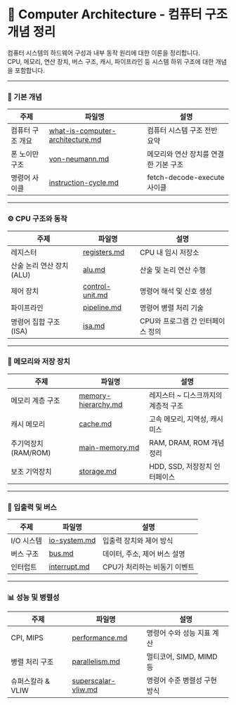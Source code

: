 # 🧠 Computer Architecture - 컴퓨터 구조 개념 정리

컴퓨터 시스템의 하드웨어 구성과 내부 동작 원리에 대한 이론을 정리합니다.  
CPU, 메모리, 연산 장치, 버스 구조, 캐시, 파이프라인 등 시스템 하위 구조에 대한 개념을 포함합니다.

---

### 🧱 기본 개념
| 주제 | 파일명 | 설명 |
|------|--------|------|
| 컴퓨터 구조 개요 | [what-is-computer-architecture.md](./notes/what-is-computer-architecture.md) | 컴퓨터 시스템 구조 전반 요약 |
| 폰 노이만 구조 | [von-neumann.md](./notes/von-neumann.md) | 메모리와 연산 장치를 연결한 기본 구조 |
| 명령어 사이클 | [instruction-cycle.md](./notes/instruction-cycle.md) | fetch-decode-execute 사이클 |

---

### ⚙️ CPU 구조와 동작
| 주제 | 파일명 | 설명 |
|------|--------|------|
| 레지스터 | [registers.md](./notes/registers.md) | CPU 내 임시 저장소 |
| 산술 논리 연산 장치 (ALU) | [alu.md](./notes/alu.md) | 산술 및 논리 연산 수행 |
| 제어 장치 | [control-unit.md](./notes/control-unit.md) | 명령어 해석 및 신호 생성 |
| 파이프라인 | [pipeline.md](./notes/pipeline.md) | 명령어 병렬 처리 기술 |
| 명령어 집합 구조 (ISA) | [isa.md](./notes/isa.md) | CPU와 프로그램 간 인터페이스 정의 |

---

### 🧠 메모리와 저장 장치
| 주제 | 파일명 | 설명 |
|------|--------|------|
| 메모리 계층 구조 | [memory-hierarchy.md](./notes/memory-hierarchy.md) | 레지스터 ~ 디스크까지의 계층적 구조 |
| 캐시 메모리 | [cache.md](./notes/cache.md) | 고속 메모리, 지역성, 캐시 미스 |
| 주기억장치 (RAM/ROM) | [main-memory.md](./notes/main-memory.md) | RAM, DRAM, ROM 개념 정리 |
| 보조 기억장치 | [storage.md](./notes/storage.md) | HDD, SSD, 저장장치 인터페이스 |

---

### 🔌 입출력 및 버스
| 주제 | 파일명 | 설명 |
|------|--------|------|
| I/O 시스템 | [io-system.md](./notes/io-system.md) | 입출력 장치와 제어 방식 |
| 버스 구조 | [bus.md](./notes/bus.md) | 데이터, 주소, 제어 버스 설명 |
| 인터럽트 | [interrupt.md](./inotes/nterrupt.md) | CPU가 처리하는 비동기 이벤트 |

---

### 📊 성능 및 병렬성
| 주제 | 파일명 | 설명 |
|------|--------|------|
| CPI, MIPS | [performance.md](./notes/performance.md) | 명령어 수와 성능 지표 계산 |
| 병렬 처리 구조 | [parallelism.md](./notes/parallelism.md) | 멀티코어, SIMD, MIMD 등 |
| 슈퍼스칼라 & VLIW | [superscalar-vliw.md](./notes/superscalar-vliw.md) | 명령어 수준 병렬성 구현 방식 |
